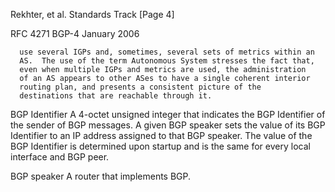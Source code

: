Rekhter, et al.             Standards Track                     [Page 4]

RFC 4271                         BGP-4                      January 2006


      use several IGPs and, sometimes, several sets of metrics within an
      AS.  The use of the term Autonomous System stresses the fact that,
      even when multiple IGPs and metrics are used, the administration
      of an AS appears to other ASes to have a single coherent interior
      routing plan, and presents a consistent picture of the
      destinations that are reachable through it.

   BGP Identifier
      A 4-octet unsigned integer that indicates the BGP Identifier of
      the sender of BGP messages.  A given BGP speaker sets the value of
      its BGP Identifier to an IP address assigned to that BGP speaker.
      The value of the BGP Identifier is determined upon startup and is
      the same for every local interface and BGP peer.

   BGP speaker
      A router that implements BGP.
